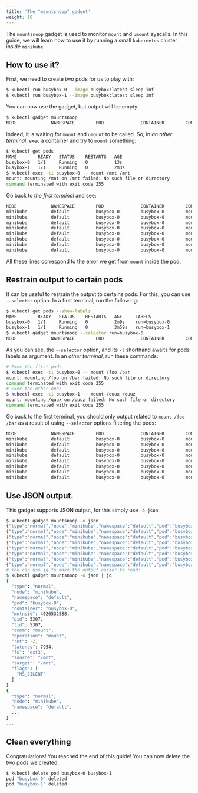 ```yaml
---
title: 'The "mountsnoop" gadget'
weight: 10
---
```


The `mountsnoop` gadget is used to monitor `mount` and `umount` syscalls.
In this guide, we will learn how to use it by running a small `kubernetes` cluster inside `minikube`.

## How to use it?

First, we need to create two pods for us to play with:

```bash
$ kubectl run busybox-0 --image busybox:latest sleep inf
$ kubectl run busybox-1 --image busybox:latest sleep inf
```

You can now use the gadget, but output will be empty:

```bash
$ kubectl gadget mountsnoop
NODE             NAMESPACE        POD              CONTAINER        COMM             PID     TID     MNT_NS      CALL
```

Indeed, it is waiting for `mount` and `umount` to be called.
So, in *an other terminal*, `exec` a container and try to `mount` something:

```bash
$ kubectl get pods
NAME        READY   STATUS    RESTARTS   AGE
busybox-0   1/1     Running   0          13s
busybox-1   1/1     Running   0          2m3s
$ kubectl exec -ti busybox-0 -- mount /mnt /mnt
mount: mounting /mnt on /mnt failed: No such file or directory
command terminated with exit code 255
```

Go back to *the first terminal* and see:

```bash
NODE             NAMESPACE        POD              CONTAINER        COMM             PID     TID     MNT_NS      CALL
minikube         default          busybox-0        busybox-0        mount            12841   12841   4026532682  mount("/mnt", "/mnt", "ext3", MS_SILENT, "") = -2
minikube         default          busybox-0        busybox-0        mount            12841   12841   4026532682  mount("/mnt", "/mnt", "ext2", MS_SILENT, "") = -2
minikube         default          busybox-0        busybox-0        mount            12841   12841   4026532682  mount("/mnt", "/mnt", "ext4", MS_SILENT, "") = -2
minikube         default          busybox-0        busybox-0        mount            12841   12841   4026532682  mount("/mnt", "/mnt", "vfat", MS_SILENT, "") = -2
minikube         default          busybox-0        busybox-0        mount            12841   12841   4026532682  mount("/mnt", "/mnt", "msdos", MS_SILENT, "") = -2
minikube         default          busybox-0        busybox-0        mount            12841   12841   4026532682  mount("/mnt", "/mnt", "iso9660", MS_SILENT, "") = -2
minikube         default          busybox-0        busybox-0        mount            12841   12841   4026532682  mount("/mnt", "/mnt", "fuseblk", MS_SILENT, "") = -2
minikube         default          busybox-0        busybox-0        mount            12841   12841   4026532682  mount("/mnt", "/mnt", "xfs", MS_SILENT, "") = -2
```

All these lines correspond to the error we get from `mount` inside the pod.

## Restrain output to certain pods

It can be useful to restrain the output to certains pods.
For this, you can use `--selector` option.
In a first terminal, run the following:

```bash
$ kubectl get pods --show-labels
NAME        READY   STATUS    RESTARTS   AGE     LABELS
busybox-0   1/1     Running   0          2m9s    run=busybox-0
busybox-1   1/1     Running   0          3m59s   run=busybox-1
$ kubectl gadget mountsnoop --selector run=busybox-0
NODE             NAMESPACE        POD              CONTAINER        COMM             PID     TID     MNT_NS      CALL
```

As you can see, the `--selector` option, and its `-l` shorthand awaits for pods labels as argument.
In an *other terminal*, run these commands:

```bash
# Exec the first pod:
$ kubectl exec -ti busybox-0 -- mount /foo /bar
mount: mounting /foo on /bar failed: No such file or directory
command terminated with exit code 255
# Exec the other one:
$ kubectl exec -ti busybox-1 -- mount /quux /quuz
mount: mounting /quux on /quuz failed: No such file or directory
command terminated with exit code 255
```

Go back to the first terminal, you should only output related to `mount /foo /bar` as a result of using `--selector` options filtering the pods:

```bash
NODE             NAMESPACE        POD              CONTAINER        COMM             PID     TID     MNT_NS      CALL
minikube         default          busybox-0        busybox-0        mount            14469   14469   4026532682  mount("/foo", "/bar", "ext3", MS_SILENT, "") = -2
minikube         default          busybox-0        busybox-0        mount            14469   14469   4026532682  mount("/foo", "/bar", "ext2", MS_SILENT, "") = -2
minikube         default          busybox-0        busybox-0        mount            14469   14469   4026532682  mount("/foo", "/bar", "ext4", MS_SILENT, "") = -2
minikube         default          busybox-0        busybox-0        mount            14469   14469   4026532682  mount("/foo", "/bar", "vfat", MS_SILENT, "") = -2
minikube         default          busybox-0        busybox-0        mount            14469   14469   4026532682  mount("/foo", "/bar", "msdos", MS_SILENT, "") = -2
minikube         default          busybox-0        busybox-0        mount            14469   14469   4026532682  mount("/foo", "/bar", "iso9660", MS_SILENT, "") = -2
minikube         default          busybox-0        busybox-0        mount            14469   14469   4026532682  mount("/foo", "/bar", "fuseblk", MS_SILENT, "") = -2
minikube         default          busybox-0        busybox-0        mount            14469   14469   4026532682  mount("/foo", "/bar", "xfs", MS_SILENT, "") = -2
```

## Use JSON output.

This gadget supports JSON output, for this simply use `-o json`:

```bash
$ kubectl gadget mountsnoop -o json
{"type":"normal","node":"minikube","namespace":"default","pod":"busybox-0","container":"busybox-0","mntnsid":4026532588,"pid":5307,"tid":5307,"comm":"mount","operation":"mount","ret":-2,"latency":7954,"fs":"ext3","source":"/mnt","target":"/mnt","flags":["MS_SILENT"]}
{"type":"normal","node":"minikube","namespace":"default","pod":"busybox-0","container":"busybox-0","mntnsid":4026532588,"pid":5307,"tid":5307,"comm":"mount","operation":"mount","ret":-2,"latency":4051,"fs":"ext2","source":"/mnt","target":"/mnt","flags":["MS_SILENT"]}
{"type":"normal","node":"minikube","namespace":"default","pod":"busybox-0","container":"busybox-0","mntnsid":4026532588,"pid":5307,"tid":5307,"comm":"mount","operation":"mount","ret":-2,"latency":3702,"fs":"ext4","source":"/mnt","target":"/mnt","flags":["MS_SILENT"]}
{"type":"normal","node":"minikube","namespace":"default","pod":"busybox-0","container":"busybox-0","mntnsid":4026532588,"pid":5307,"tid":5307,"comm":"mount","operation":"mount","ret":-2,"latency":11737,"fs":"vfat","source":"/mnt","target":"/mnt","flags":["MS_SILENT"]}
{"type":"normal","node":"minikube","namespace":"default","pod":"busybox-0","container":"busybox-0","mntnsid":4026532588,"pid":5307,"tid":5307,"comm":"mount","operation":"mount","ret":-2,"latency":4145,"fs":"msdos","source":"/mnt","target":"/mnt","flags":["MS_SILENT"]}
{"type":"normal","node":"minikube","namespace":"default","pod":"busybox-0","container":"busybox-0","mntnsid":4026532588,"pid":5307,"tid":5307,"comm":"mount","operation":"mount","ret":-2,"latency":10073,"fs":"iso9660","source":"/mnt","target":"/mnt","flags":["MS_SILENT"]}
{"type":"normal","node":"minikube","namespace":"default","pod":"busybox-0","container":"busybox-0","mntnsid":4026532588,"pid":5307,"tid":5307,"comm":"mount","operation":"mount","ret":-2,"latency":4232,"fs":"fuseblk","source":"/mnt","target":"/mnt","flags":["MS_SILENT"]}
{"type":"normal","node":"minikube","namespace":"default","pod":"busybox-0","container":"busybox-0","mntnsid":4026532588,"pid":5307,"tid":5307,"comm":"mount","operation":"mount","ret":-2,"latency":3586,"fs":"xfs","source":"/mnt","target":"/mnt","flags":["MS_SILENT"]}
# You can use jq to make the output easier to read:
$ kubectl gadget mountsnoop -o json | jq
{
  "type": "normal",
  "node": "minikube",
  "namespace": "default",
  "pod": "busybox-0",
  "container": "busybox-0",
  "mntnsid": 4026532588,
  "pid": 5307,
  "tid": 5307,
  "comm": "mount",
  "operation": "mount",
  "ret": -2,
  "latency": 7954,
  "fs": "ext3",
  "source": "/mnt",
  "target": "/mnt",
  "flags": [
    "MS_SILENT"
  ]
}
{
  "type": "normal",
  "node": "minikube",
  "namespace": "default",
  ...
}
...
```

## Clean everything

Congratulations! You reached the end of this guide!
You can now delete the two pods we created:

```bash
$ kubectl delete pod busybox-0 busybox-1
pod "busybox-0" deleted
pod "busybox-1" deleted
```
